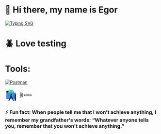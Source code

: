 # 👋 Hi there, my name is Egor
[![Typing SVG](https://readme-typing-svg.demolab.com?font=Fira+Code&pause=1000&color=EE8838&width=435&lines=I'm+QA+Engeneer+(manual%2Bauto))](https://git.io/typing-svg)
# 🪲 Love testing

# Tools: 
[![Postman](https://img.shields.io/badge/-Postman-000010?style=for-the-badge&logo=postman)](https://www.postman.com)

<div>
<img src="https://github.com/devicons/devicon/blob/master/icons/androidstudio/androidstudio-original.svg" title="androidstudio" alt="androidstudio" width="40" height="40"/>&nbsp;
<img src="https://raw.githubusercontent.com/devicons/devicon/54cfe13ac10eaa1ef817a343ab0a9437eb3c2e08/icons/apachekafka/apachekafka-original-wordmark.svg" title="androidstudio" alt="androidstudio" width="40" height="40"/>&nbsp;




###  ⚡ Fun fact: When people tell me that I won't achieve anything, I remember my grandfather's words: “Whatever anyone tells you, remember that you won't achieve anything.” 




